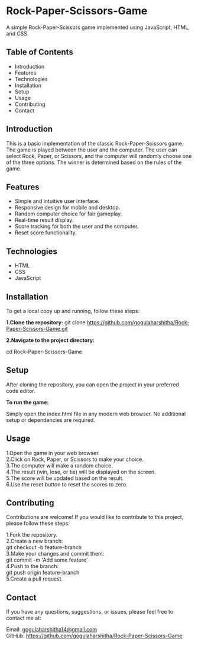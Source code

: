 # Rock-Paper-Scissors-Game
A simple Rock-Paper-Scissors game implemented using JavaScript, HTML, and CSS.

## Table of Contents
+ Introduction
+ Features
+ Technologies
+ Installation
+ Setup
+ Usage
+ Contributing
+ Contact
## Introduction
This is a basic implementation of the classic Rock-Paper-Scissors game. The game is played between the user and the computer. The user can select Rock, Paper, or Scissors, and the computer will randomly choose one of the three options. The winner is determined based on the rules of the game.
## Features
+ Simple and intuitive user interface.
+ Responsive design for mobile and desktop.
+ Random computer choice for fair gameplay.
+ Real-time result display.
+ Score tracking for both the user and the computer.
+ Reset score functionality.
## Technologies
+ HTML
+ CSS
+ JavaScript
## Installation
To get a local copy up and running, follow these steps:

**1.Clone the repository:**
git clone https://github.com/gogulaharshitha/Rock-Paper-Scissors-Game.git

**2.Navigate to the project directory:**

cd Rock-Paper-Scissors-Game
## Setup
After cloning the repository, you can open the project in your preferred code editor.

**To run the game:**

Simply open the index.html file in any modern web browser.
No additional setup or dependencies are required.
## Usage
1.Open the game in your web browser.           
2.Click on Rock, Paper, or Scissors to make your choice.                                  
3.The computer will make a random choice.  
4.The result (win, lose, or tie) will be displayed on the screen.   
5.The score will be updated based on the result.                 
6.Use the reset button to reset the scores to zero.


## Contributing
Contributions are welcome! If you would like to contribute to this project, please follow these steps:

1.Fork the repository.   
2.Create a new branch:   
git checkout -b feature-branch    
3.Make your changes and commit them:   
git commit -m 'Add some feature'   
4.Push to the branch:     
git push origin feature-branch    
5.Create a pull request.   
## Contact
If you have any questions, suggestions, or issues, please feel free to contact me at:

Email: gogulaharshitha14@gmail.com                 
GitHub: https://github.com/gogulaharshitha/Rock-Paper-Scissors-Game
